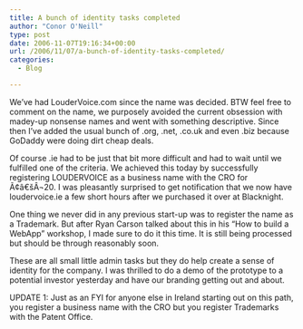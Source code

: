 ```yaml
---
title: A bunch of identity tasks completed
author: "Conor O'Neill"
type: post
date: 2006-11-07T19:16:34+00:00
url: /2006/11/07/a-bunch-of-identity-tasks-completed/
categories:
  - Blog

---
```

We&#8217;ve had LouderVoice.com since the name was decided. BTW feel free to comment on the name, we purposely avoided the current obsession with madey-up nonsense names and went with something descriptive. Since then I&#8217;ve added the usual bunch of .org, .net, .co.uk and even .biz because GoDaddy were doing dirt cheap deals.

Of course .ie had to be just that bit more difficult and had to wait until we fulfilled one of the criteria. We achieved this today by successfully registering LOUDERVOICE as a business name with the CRO for Ã¢â€šÂ¬20. I was pleasantly surprised to get notification that we now have loudervoice.ie a few short hours after we purchased it over at Blacknight.

One thing we never did in any previous start-up was to register the name as a Trademark. But after Ryan Carson talked about this in his &#8220;How to build a WebApp&#8221; workshop, I made sure to do it this time. It is still being processed but should be through reasonably soon.

These are all small little admin tasks but they do help create a sense of identity for the company. I was thrilled to do a demo of the&nbsp;prototype&nbsp;to a potential investor yesterday and have our branding getting out and about.

UPDATE 1: Just as an FYI for anyone else in Ireland starting out on this path, you&nbsp;register a business name with the CRO but you register Trademarks with the Patent Office.